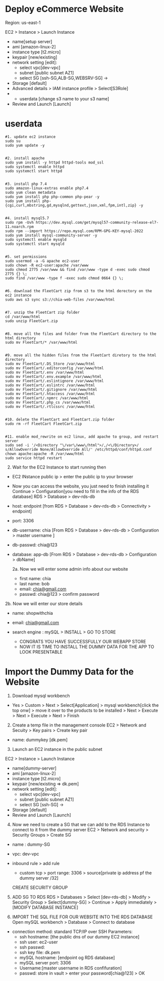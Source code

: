 # Deploy eCommerce Website

Region: us-east-1

EC2 > Instance > Launch Instance
- name[setup server] 
- ami [amazon-linux-2] 
- instance type [t2.micro] 
- keypair [new/existing] 
- network setting [edit]:
   - select vpc[dev-vpc]
   - subnet [public subnet AZ1]
   - select SG [ssh-SG,ALB-SG,WEBSRV-SG] ->
- Storage [default]
- Advanced details > IAM instance profile > Select[S3Role]
- - userdata [change s3 name to your s3 name]
- Review and Launch [Launch]


# userdata
```
#1. update ec2 instance
sudo su
sudo yum update -y


#2. install apache 
sudo yum install -y httpd httpd-tools mod_ssl
sudo systemctl enable httpd 
sudo systemctl start httpd


#3. install php 7.4
sudo amazon-linux-extras enable php7.4
sudo yum clean metadata
sudo yum install php php-common php-pear -y
sudo yum install php-{cgi,curl,mbstring,gd,mysqlnd,gettext,json,xml,fpm,intl,zip} -y


#4. install mysql5.7
sudo rpm -Uvh https://dev.mysql.com/get/mysql57-community-release-el7-11.noarch.rpm
sudo rpm --import https://repo.mysql.com/RPM-GPG-KEY-mysql-2022
sudo yum install mysql-community-server -y
sudo systemctl enable mysqld
sudo systemctl start mysqld


#5. set permissions
sudo usermod -a -G apache ec2-user
sudo chown -R ec2-user:apache /var/www
sudo chmod 2775 /var/www && find /var/www -type d -exec sudo chmod 2775 {} \;
sudo find /var/www -type f -exec sudo chmod 0664 {} \;


#6. download the FleetCart zip from s3 to the html derectory on the ec2 instance
sudo aws s3 sync s3://chia-web-files /var/www/html


#7. unzip the FleetCart zip folder
cd /var/www/html
sudo unzip FleetCart.zip


#8. move all the files and folder from the FleetCart directory to the html directory
sudo mv FleetCart/* /var/www/html


#9. move all the hidden files from the FleetCart diretory to the html directory
sudo mv FleetCart/.DS_Store /var/www/html
sudo mv FleetCart/.editorconfig /var/www/html
sudo mv FleetCart/.env /var/www/html
sudo mv FleetCart/.env.example /var/www/html
sudo mv FleetCart/.eslintignore /var/www/html
sudo mv FleetCart/.eslintrc /var/www/html
sudo mv FleetCart/.gitignore /var/www/html
sudo mv FleetCart/.htaccess /var/www/html
sudo mv FleetCart/.npmrc /var/www/html
sudo mv FleetCart/.php_cs /var/www/html
sudo mv FleetCart/.rtlcssrc /var/www/html


#10. delete the FleetCart and FleetCart.zip folder
sudo rm -rf FleetCart FleetCart.zip


#11. enable mod_rewrite on ec2 linux, add apache to group, and restart server
sudo sed -i '/<Directory "\/var\/www\/html">/,/<\/Directory>/ s/AllowOverride None/AllowOverride All/' /etc/httpd/conf/httpd.conf
chown apache:apache -R /var/www/html 
sudo service httpd restart

```


2. Wait for the EC2 Instance to start running then
- EC2 INstance public ip > enter the public ip to your browser
- Now you can access the website, you just need to finish installing it
Continue > Configuration[you need to fill in the info of the RDS database]
RDS > Database > dev-rds-db
- host: endpoint [from RDS > Database > dev-rds-db > Connectivity > endpoint]
- port: 3306
- db-username: chia [From RDS > Database > dev-rds-db > Configuration > master username ]
- db-passwd: chia@123
- database: app-db [From RDS > Database > dev-rds-db > Configuration > dbName]

  2a. Now we will enter some admin info about our website
  - first name: chia
  - last name: bob
  - email: chia@gmail.com
  - passwd: chia@123 > confirm password

2b. Now we will enter our store details 
 - name: shopwithchia
 - email: chia@gmail.com
 - search engine : mySQL > INSTALL > GO TO STORE

   - CONGRATS YOU HAVE SUCCESSFULLY OUR WEBAPP STORE
   - NOW IT IS TIME TO INSTALL THE DUMMY DATA FOR THE APP TO LOOK PRESENTABLE


# Import the Dummy Data for the Website

1. Download mysql workbench
- Yes > Custom > Next > Select[Application] > mysql workbench[click the top onw] > move it over to the products to be installed > Next > Execute > Next > Execute > Next > Finish

2. Create a temp file in the management console
EC2 > Network and Secuity >  Key pairs > Create key pair
- name: dummykey [dk.pem]

3. Launch an EC2 instance in the public subnet

EC2 > Instance > Launch Instance
- name[dummy-server] 
- ami [amazon-linux-2] 
- instance type [t2.micro] 
- keypair [new/existing => dk.pem] 
- network setting [edit]:
   - select vpc[dev-vpc]
   - subnet [public subnet AZ1]
   - select SG [ssh-SG] ->
- Storage [default]
- Review and Launch [Launch]


4. Now we need to create a SG that we can add to the RDS Instance to connect to it from the dummy server
EC2 > Network and security > Security Groups > Create SG
- name : dummy-SG
- vpc: dev-vpc
- inbound rule > add rule
    - custom tcp > port range: 3306 > source[private ip address pf the dummy server  /32]
  
  CREATE SECURITY GROUP

5. ADD SG TO RDS
RDS > Databases > Select [dev-rds-db] > Modify > Security Group > Select[dummy-SG] > Continue > Apply immediately > [MODIFY DATABASE INSTANCE]

6. IMPORT THE SQL FILE FOR OUR WEBSITE INTO THE RDS DATABASE 
Open mySQL workbench > Database > Connect to database
- connection method: standard TCP/IP over SSH
  Parameters:
  - ssh hostname: [the public dns of our dummy EC2 instance]
  - ssh user: ec2-user
  - ssh passwd: 
  - ssh key file: dk.pem
  - mySQL hostname: [endpoint og RDS database]
  - mySQL server port: 3306
  - Username:[master username in RDS confifuration]
  - passwd: store in vault > enter your password[chia@123] > OK






















  
